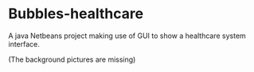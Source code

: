 # Bubbles-healthcare
A java Netbeans project making use of GUI to show a healthcare system interface.

(The background pictures are missing)
